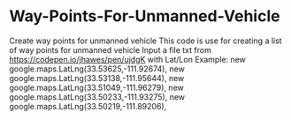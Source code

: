 # Way-Points-For-Unmanned-Vehicle
Create way points for unmanned vehicle 
This code is use for creating a list of way points for unmanned vehicle
Input a file txt from https://codepen.io/jhawes/pen/ujdgK with Lat/Lon
Example:
new google.maps.LatLng(33.53625,-111.92674), new google.maps.LatLng(33.53138,-111.95644), new google.maps.LatLng(33.51049,-111.96279), new google.maps.LatLng(33.50233,-111.93275), new google.maps.LatLng(33.50219,-111.89206), 